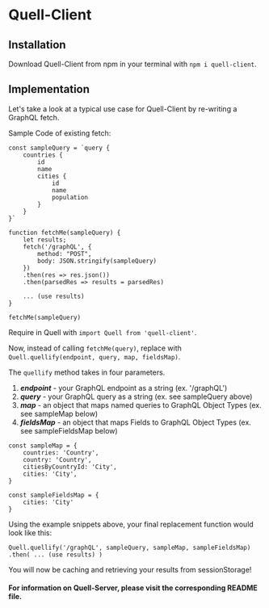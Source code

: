 # Quell-Client

## Installation

Download Quell-Client from npm in your terminal with `npm i quell-client`.

## Implementation

Let's take a look at a typical use case for Quell-Client by re-writing a GraphQL fetch.

Sample Code of existing fetch:

```
const sampleQuery = `query {
    countries {
        id
        name
        cities {
            id
            name
            population
        }
    }
}`

function fetchMe(sampleQuery) {
    let results;
    fetch('/graphQL', {
        method: "POST",
        body: JSON.stringify(sampleQuery)
    })
    .then(res => res.json())
    .then(parsedRes => results = parsedRes)

    ... (use results)
}

fetchMe(sampleQuery)

```

Require in Quell with `import Quell from 'quell-client'`.

Now, instead of calling `fetchMe(query)`, replace with `Quell.quellify(endpoint, query, map, fieldsMap)`.

The `quellify` method takes in four parameters.

1. **_endpoint_** - your GraphQL endpoint as a string (ex. '/graphQL')
2. **_query_** - your GraphQL query as a string (ex. see sampleQuery above)
3. **_map_** - an object that maps named queries to GraphQL Object Types (ex. see sampleMap below)
4. **_fieldsMap_** - an object that maps Fields to GraphQL Object Types (ex. see sampleFieldsMap below)

```
const sampleMap = {
    countries: 'Country',
    country: 'Country',
    citiesByCountryId: 'City',
    cities: 'City',
}

const sampleFieldsMap = {
    cities: 'City'
}

```

Using the example snippets above, your final replacement function would look like this:

`Quell.quellify('/graphQL', sampleQuery, sampleMap, sampleFieldsMap) .then( ... (use results) )`

You will now be caching and retrieving your results from sessionStorage!

#### For information on Quell-Server, please visit the corresponding README file.
